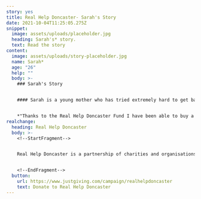 ```yaml
---
story: yes
title: Real Help Doncaster- Sarah's Story
date: 2021-10-04T11:25:05.275Z
snippet:
  image: assets/uploads/placeholder.jpg
  heading: Sarah's* story.
  text: Read the story
content:
  image: assets/uploads/story-placeholder.jpg
  name: Sarah*
  age: "26"
  help: ""
  body: >-
    ### Sarah's Story


    #### Sarah is a young mother who has tried extremely hard to get basic items need for her home but has been unable to buy everything. The Real Help Doncaster help Sarah to buy a fridge freezer to enable her to cook and store meals for her and her baby,


    *"Thanks to the Real Help Doncaster Fund I have been able to buy a new fridge freezer, an essential item for me and my baby. Having this will help us to eat healthy and help me to not waste any money so I can spend it on other important items for us both."*
realchange:
  heading: Real Help Doncaster
  body: >-
    <!--StartFragment-->


    Real Help Doncaster is a partnership of charities and organisations working to help people experiencing homelessness and rough sleeping. We want to make sure that your generosity can make a real difference to peoples lives. Our aim is to give people the best possible chance of moving away from the street and into a safer and healthier lifestyle.


    <!--EndFragment-->
  button:
    url: https://www.justgiving.com/campaign/realhelpdoncaster
    text: Donate to Real Help Doncaster
---
```

